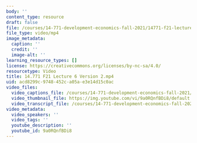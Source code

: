 ```yaml
---
body: ''
content_type: resource
draft: false
file: /courses/14-771-development-economics-fall-2021/14771-f21-lecture-6-version-2_360p_16_9.mp4
file_type: video/mp4
image_metadata:
  caption: ''
  credit: ''
  image-alt: ''
learning_resource_types: []
license: https://creativecommons.org/licenses/by-nc-sa/4.0/
resourcetype: Video
title: 14.771 F21 Lecture 6 Version 2.mp4
uid: acd8299c-9748-452c-a05a-e3e14d15c0ac
video_files:
  video_captions_file: /courses/14-771-development-economics-fall-2021/1e5GippQZ7Hg6QJHv1gJEGy_YCAP5nomU_transcript.webvtt
  video_thumbnail_file: https://img.youtube.com/vi/9a0RQnfBDi8/default.jpg
  video_transcript_file: /courses/14-771-development-economics-fall-2021/1e5GippQZ7Hg6QJHv1gJEGy_YCAP5nomU_transcript.pdf
video_metadata:
  video_speakers: ''
  video_tags: ''
  youtube_description: ''
  youtube_id: 9a0RQnfBDi8
---
```

